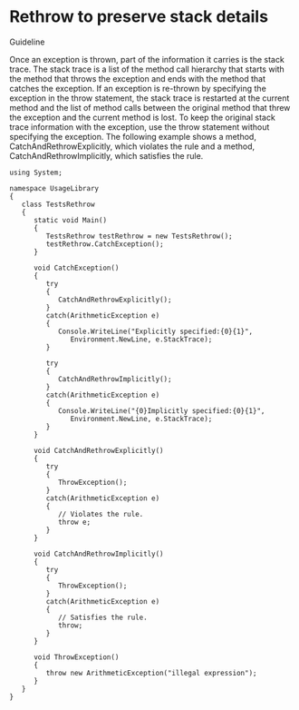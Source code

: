 # Rethrow to preserve stack details

Guideline

Once an exception is thrown, part of the information it carries is the stack trace. The stack trace is a list of the method call hierarchy that starts with the method that throws the exception and ends with the method that catches the exception. If an exception is re-thrown by specifying the exception in the throw statement, the stack trace is restarted at the current method and the list of method calls between the original method that threw the exception and the current method is lost. To keep the original stack trace information with the exception, use the throw statement without specifying the exception.
The following example shows a method, CatchAndRethrowExplicitly, which violates the rule and a method, CatchAndRethrowImplicitly, which satisfies the rule.

```
using System;  

namespace UsageLibrary  
{  
   class TestsRethrow  
   {  
      static void Main()  
      {  
         TestsRethrow testRethrow = new TestsRethrow();  
         testRethrow.CatchException();  
      }  

      void CatchException()  
      {  
         try  
         {  
            CatchAndRethrowExplicitly();  
         }  
         catch(ArithmeticException e)  
         {  
            Console.WriteLine("Explicitly specified:{0}{1}",   
               Environment.NewLine, e.StackTrace);  
         }  

         try  
         {  
            CatchAndRethrowImplicitly();  
         }  
         catch(ArithmeticException e)  
         {  
            Console.WriteLine("{0}Implicitly specified:{0}{1}",   
               Environment.NewLine, e.StackTrace);  
         }  
      }  

      void CatchAndRethrowExplicitly()  
      {  
         try  
         {  
            ThrowException();  
         }  
         catch(ArithmeticException e)  
         {  
            // Violates the rule.  
            throw e;  
         }  
      }  

      void CatchAndRethrowImplicitly()  
      {  
         try  
         {  
            ThrowException();  
         }  
         catch(ArithmeticException e)  
         {  
            // Satisfies the rule.  
            throw;  
         }  
      }  

      void ThrowException()  
      {  
         throw new ArithmeticException("illegal expression");  
      }  
   }  
}  

```
